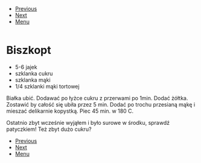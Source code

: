 <!-- Navigation Menu Start -->

- [Previous](<Bezy.md>)
- [Next](<Bramborowe krokety.md>)
- [Menu](<README.md>)

<div style="margin-bottom: 50px"></div>

<!-- /Navigation Menu Start -->


# Biszkopt

- 5-6 jajek 
- szklanka cukru 
- szklanka mąki 
- 1/4 szklanki mąki tortowej 

Białka ubić. Dodawać po łyżce cukru z przerwami po 1min. Dodać żółtka. Zostawić by całość się ubiła przez 5 min. Dodać po trochu przesianą mąkę i mieszać delikarnie kopystką. Piec 45 min. w 180 C. 

Ostatnio zbyt wcześnie wyjąłem i było surowe w środku, sprawdź patyczkiem! Też zbyt dużo cukru?


<!-- Navigation Menu End -->

- [Previous](<Bezy.md>)
- [Next](<Bramborowe krokety.md>)
- [Menu](<README.md>)

<div style="margin-bottom: 50px"></div>

<!-- /Navigation Menu End -->